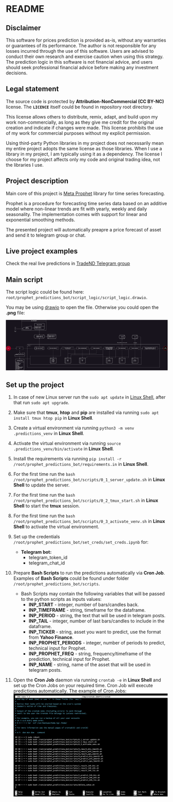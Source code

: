 # README

## Disclaimer
This software for prices prediction is provided as-is, without any warranties or guarantees of its performance. The author is not responsible for any losses incurred through the use of this software. Users are advised to conduct their own research and exercise caution when using this strategy. The prediction logic in this software is not financial advice, and users should seek professional financial advice before making any investment decisions.

## Legal statement
The source code is protected by **Attribution-NonCommercial (CC BY-NC)** license.
The **`LICENCE`** itself could be found in repository root directory.

This license allows others to distribute, remix, adapt, and build upon my work non-commercially, as long as they give me credit for the original creation and indicate if changes were made. This license prohibits the use of my work for commercial purposes without my explicit permission.

Using third-party Python libraries in my project does not necessarily mean my entire project adopts the same license as those libraries. When I use a library in my project, I am typically using it as a dependency. The license I choose for my project affects only my code and original trading idea, not the libraries I use.

## Project description
Main core of this project is [Meta Prophet](https://facebook.github.io/prophet/docs/quick_start.html) library for time series forecasting.

Prophet is a procedure for forecasting time series data based on an additive model where non-linear trends are fit with yearly, weekly and daily seasonality. The implementation comes with support for linear and exponential smoothing methods.

The presented project will automatically preapre a price forecast of asset and send it to telegram group or chat.

## Live project examples
Check the real live predictions in [TradeND Telegram group](https://t.me/trade_ND)

## Main script
The script logic could be found here:
`root/prophet_predictions_bot/script_logic/script_logic.drawio`.

You may be using [drawio](https://www.drawio.com/) to open the file. Otherwise you could open the **.png** file:

![Alt text](https://github.com/nikita-doronin/prophet_predictions_bot/blob/main/script_logic/script_logic.drawio.png)

## Set up the project
1. In case of new Linux server run the `sudo apt update` in [Linux Shell](https://wiki.debian.org/Shell#:~:text=Debian%20uses%20Bash%20as%20the,the%20file%20%2Fetc%2Fadduser.), after that run `sudo apt upgrade`.

2. Make sure that  **tmux**, **htop** and **pip** are installed via running `sudo apt install tmux htop pip` in **Linux Shell**.

3. Create a virtual environment via running `python3 -m venv .predictions_venv` in **Linux Shell**.

4. Activate the virtual environment via running `source .predictions_venv/bin/activate` in **Linux Shell**.

5. Install the requirements via running `pip install -r /root/prophet_predictions_bot/requirements.in` in **Linux Shell**.

6. For the first time run the `bash /root/prophet_predictions_bot/scripts/0_1_server_update.sh` in **Linux Shell** to update the server.

7. For the first time run the `bash /root/prophet_predictions_bot/scripts/0_2_tmux_start.sh` in **Linux Shell** to start the **tmux** session.

8. For the first time run the `bash /root/prophet_predictions_bot/scripts/0_3_activate_venv.sh` in **Linux Shell** to activate the virtual environment.

9. Set up the credentials `/root/prophet_predictions_bot/set_creds/set_creds.ipynb` for:

    - **Telegram bot:**
        - telegram_token_id
        - telegram_chat_id

10. Prepare **Bash Scripts** to run the predictions automatically via **Cron Job**. Examples of **Bash Scripts** could be found under folder `/root/prophet_predictions_bot/scripts`.
    - Bash Scripts may contain the following variables that will be passed to the python scripts as inputs values:
        - **INP_START** - integer, number of bars/candles back.
        - **INP_TIMEFRAME** - string, timeframe for the dataframe.
        - **INP_PERIOD** - string, the text that will be used in telegram posts.
        - **INP_TAIL** - integer, number of last bars/candles to include in the dataframe.
        - **INP_TICKER** - string, asset you want to predict, use the format from **Yahoo Finance**.
        - **INP_PROPHET_PERIODS** - integer, number of periods to predict, technical input for Prophet.
        - **INP_PROPHET_FREQ** - string, frequency/timeframe of the prediction, technical input for Prophet.
        - **INP_NAME** - string, name of the asset that will be used in telegram posts.

11. Open the **Cron Job** daemon via running `crontab -e` in **Linux Shell** and set up the Cron Jobs on your required time. Cron Job will execute predictions automatically. The example of Cron Jobs:
![Alt text](https://github.com/nikita-doronin/prophet_predictions_bot/blob/main/crontab.png)
